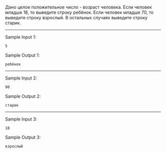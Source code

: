 Дано целое положительное число - возраст человека. Если человек младше 18, то выведите строку ребёнок. Если человек младше 70, то выведите строку взрослый. В остальных случаях выведите строку старик.
___
Sample Input 1:
```
5
```
Sample Output 1:
```
ребёнок
```
___
Sample Input 2:
```
90
```
Sample Output 2:
```
старик
```
___
Sample Input 3:
```
18
```
Sample Output 3:
```
взрослый
```